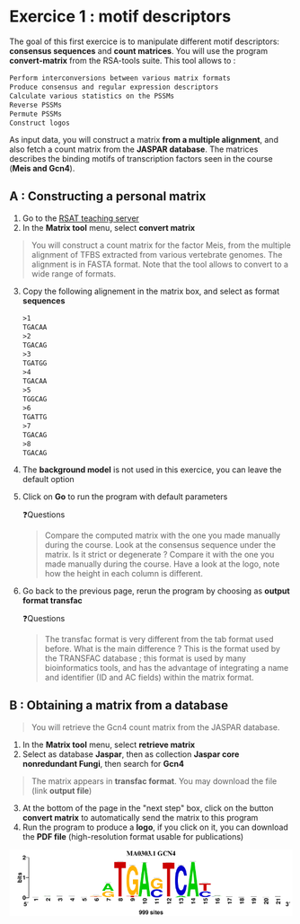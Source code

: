 # Exercice 1 : motif descriptors

The goal of this first exercice is to manipulate different motif descriptors: **consensus sequences** and **count matrices**.
You will use the program **convert-matrix** from the RSA-tools suite. This tool allows to :

    Perform interconversions between various matrix formats
    Produce consensus and regular expression descriptors
    Calculate various statistics on the PSSMs
    Reverse PSSMs
    Permute PSSMs
    Construct logos

As input data, you will construct a matrix **from a multiple alignment**, and also fetch a count matrix from the **JASPAR database**. The matrices describes the binding motifs of transcription factors seen in the course (**Meis and Gcn4**). 

## A : Constructing a personal matrix

1. Go to the [RSAT teaching server](http://pedagogix-tagc.univ-mrs.fr/rsat/)
2. In the **Matrix tool** menu, select **convert matrix**

>You will construct a count matrix for the factor Meis, from the multiple alignment of TFBS extracted from various vertebrate genomes. The alignment is in FASTA format. Note that the tool allows to convert to a wide range of formats.

3. Copy the following alignement in the matrix box, and select as format **sequences**

    ```
    >1
    TGACAA
    >2
    TGACAG
    >3
    TGATGG
    >4
    TGACAA
    >5
    TGGCAG
    >6
    TGATTG
    >7
    TGACAG
    >8
    TGACAG
    ```
4. The **background model** is not used in this exercice, you can leave the default option
5. Click on **Go** to run the program with default parameters

    :question:Questions
    >Compare the computed matrix with the one you made manually during the course.
    Look at the consensus sequence under the matrix. Is it strict or degenerate ? Compare it with the one you made manually during the course.
    Have a look at the logo, note how the height in each column is different.
    
6. Go back to the previous page, rerun the program by choosing as **output format transfac**

    :question:Questions
    >The transfac format is very different from the tab format used before. What is the main difference ?
    This is the format used by the TRANSFAC database ; this format is used by many bioinformatics tools, and has the advantage of integrating a name and identifier (ID and AC fields) within the matrix format.
    
## B : Obtaining a matrix from a database

>You will retrieve the Gcn4 count matrix from the JASPAR database. 
1. In the **Matrix tool** menu, select **retrieve matrix**
2. Select as database **Jaspar**, then as collection **Jaspar core nonredundant Fungi**, then search for **Gcn4**
>The matrix appears in **transfac format**. You may download the file (link **output file**)
3. At the bottom of the page in the "next step" box, click on the button **convert matrix** to automatically send the matrix to this program
4. Run the program to produce a **logo**, if you click on it, you can download the **PDF file** (high-resolution format usable for publications)

![plot](/hands-on/logoExercice1.png)


